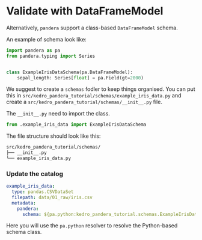 # Validate with DataFrameModel

Alternatively, `pandera` support a class-based `DataFrameModel` schema.

An example of schema look like:
```python
import pandera as pa
from pandera.typing import Series


class ExampleIrisDataSchema(pa.DataFrameModel):
    sepal_length: Series[float] = pa.Field(gt=2000)
```

We suggest to create a `schemas` fodler to keep things organised. You can put this in `src/kedro_pandera_tutorial/schemas/example_iris_data.py` and create a `src/kedro_pandera_tutorial/schemas/__init__.py` file.

The `__init__.py` need to import the class.

```python
from .example_iris_data import ExampleIrisDataSchema
```

The file structure should look like this:
```bash
src/kedro_pandera_tutorial/schemas/
├── __init__.py
└── example_iris_data.py
```

### Update the catalog
```yaml
example_iris_data:
  type: pandas.CSVDataSet
  filepath: data/01_raw/iris.csv
  metadata:
    pandera:
      schema: ${pa.python:kedro_pandera_tutorial.schemas.ExampleIrisDataSchema}
```

Here you will use the `pa.python` resolver to resolve the Python-based schema class.

